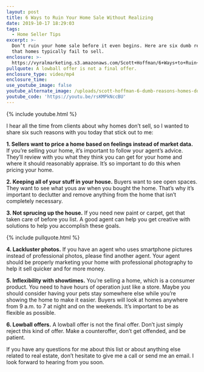 ```yaml
---
layout: post
title: 6 Ways to Ruin Your Home Sale Without Realizing
date: 2019-10-17 18:29:03
tags:
  - Home Seller Tips
excerpt: >-
  Don’t ruin your home sale before it even begins. Here are six dumb reasons
  that homes typically fail to sell.
enclosure: >-
  https://vyralmarketing.s3.amazonaws.com/Scott+Hoffman/6+Ways+to+Ruin+Your+Home+Sale+Without+Realizing.mp4
pullquote: A lowball offer is not a final offer.
enclosure_type: video/mp4
enclosure_time:
use_youtube_image: false
youtube_alternate_image: /uploads/scott-hoffman-6-dumb-reasons-homes-dont-sell-youtube.png
youtube_code: 'https://youtu.be/rsKMPkNccBU'
---
```


{% include youtube.html %}

I hear all the time from clients about why homes don’t sell, so I wanted to share six such reasons with you today that stick out to me:

**1\. Sellers want to price a home based on feelings instead of market data.** If you’re selling your home, it’s important to follow your agent’s advice. They’ll review with you what they think you can get for your home and where it should reasonably appraise. It’s so important to do this when pricing your home.

**2\. Keeping all of your stuff in your house.** Buyers want to see open spaces. They want to see what yous aw when you bought the home. That’s why it’s important to declutter and remove anything from the home that isn’t completely necessary.

**3\. Not sprucing up the house.** If you need new paint or carpet, get that taken care of before you list. A good agent can help you get creative with solutions to help you accomplish these goals.

{% include pullquote.html %}

**4\. Lackluster photos.** If you have an agent who uses smartphone pictures instead of professional photos, please find another agent. Your agent should be properly marketing your home with professional photography to help it sell quicker and for more money.

**5\. Inflexibility with showtimes.** You’re selling a home, which is a consumer product. You need to have hours of operation just like a store. Maybe you should consider having your pets stay somewhere else while you’re showing the home to make it easier. Buyers will look at homes anywhere from 9 a.m. to 7 at night and on the weekends. It’s important to be as flexible as possible.

**6\. Lowball offers.** A lowball offer is not the final offer. Don’t just simply reject this kind of offer. Make a counteroffer, don’t get offended, and be patient.

If you have any questions for me about this list or about anything else related to real estate, don’t hesitate to give me a call or send me an email. I look forward to hearing from you soon.